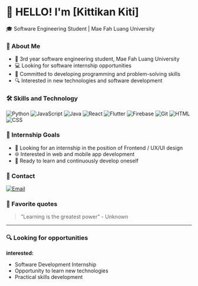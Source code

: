 # 👋 HELLO! I'm [Kittikan Kiti]

 🎓 Software Engineering Student | Mae Fah Luang University



### 🚀 About Me
- 📍 3rd year software engineering student, Mae Fah Luang University
- 💻 Looking for software internship opportunities
- 🌱 Committed to developing programming and problem-solving skills
- 🔍 Interested in new technologies and software development

### 🛠️ Skills and Technology
![Python](https://img.shields.io/badge/Python-3776AB?style=for-the-badge&logo=python&logoColor=white)
![JavaScript](https://img.shields.io/badge/JavaScript-F7DF1E?style=for-the-badge&logo=javascript&logoColor=black)
![Java](https://img.shields.io/badge/Java-007396?style=for-the-badge&logo=java&logoColor=white)
![React](https://img.shields.io/badge/React-61DAFB?style=for-the-badge&logo=react&logoColor=black)
![Flutter](https://img.shields.io/badge/Flutter-02569B?style=for-the-badge&logo=flutter&logoColor=white)
![Firebase](https://img.shields.io/badge/Firebase-FFCA28?style=for-the-badge&logo=firebase&logoColor=black)
![Git](https://img.shields.io/badge/Git-F05032?style=for-the-badge&logo=git&logoColor=white)
![HTML](https://img.shields.io/badge/HTML5-E34F26?style=for-the-badge&logo=html5&logoColor=white)
![CSS](https://img.shields.io/badge/CSS3-1572B6?style=for-the-badge&logo=css3&logoColor=white)


### 🎯 Internship Goals
- 💼 Looking for an internship in the position of Frontend / UX/UI design
- 🌐 Interested in web and mobile app development
- 🚀 Ready to learn and continuously develop oneself


### 🤝 Contact

  <a href="mailto:kitikittikan@gmail.com">
    <img src="https://img.shields.io/badge/Email-D14836?style=for-the-badge&logo=gmail&logoColor=white" alt="Email"/>
  </a>


### 💬 Favorite quotes
> "Learning is the greatest power" - Unknown

---
### 🔍 Looking for opportunities
**interested:**
- Software Development Internship
- Opportunity to learn new technologies
- Practical skills development


